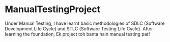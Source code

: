 # ManualTestingProject
Under Manual Testing, I have learnt basic methodologies of SDLC (Software Development Life Cycle) and STLC (Software Testing Life Cycle). After learning the foundation, Ek project toh banta hain manual testing par!
